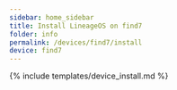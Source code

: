 ```yaml
---
sidebar: home_sidebar
title: Install LineageOS on find7
folder: info
permalink: /devices/find7/install
device: find7
---
```

{% include templates/device_install.md %}
